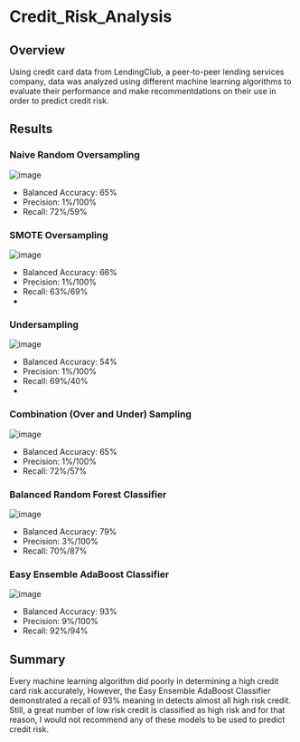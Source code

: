 # Credit_Risk_Analysis

## Overview
Using credit card data from LendingClub, a peer-to-peer lending services company, data was analyzed using different machine learning algorithms to evaluate their performance and make recommentdations on their use in order to predict credit risk. 

## Results

### Naive Random Oversampling
![image](https://user-images.githubusercontent.com/112590378/210694736-30481832-e207-434c-ba3e-999e3ef3c032.png)

- Balanced Accuracy:  65%
- Precision:  1%/100%
- Recall: 72%/59%




### SMOTE Oversampling
![image](https://user-images.githubusercontent.com/112590378/210694868-03351dcc-83af-4318-98a0-731b4142721c.png)

- Balanced Accuracy:  66%
- Precision:  1%/100%
- Recall: 63%/69%
- 
### Undersampling 
![image](https://user-images.githubusercontent.com/112590378/210694892-2591d0f9-cf38-4b06-b1e1-b604458d9b15.png)

- Balanced Accuracy:  54%
- Precision:  1%/100%
- Recall: 69%/40%
- 
### Combination (Over and Under) Sampling
![image](https://user-images.githubusercontent.com/112590378/210694918-83b435ee-0eaa-44a6-94f0-e25b67052ba3.png)

- Balanced Accuracy:  65%
- Precision:  1%/100%
- Recall: 72%/57%

### Balanced Random Forest Classifier
![image](https://user-images.githubusercontent.com/112590378/210694947-343cfcdb-4d7d-40e0-a638-2270ab083ed7.png)

- Balanced Accuracy:  79%
- Precision:  3%/100%
- Recall: 70%/87%

### Easy Ensemble AdaBoost Classifier
![image](https://user-images.githubusercontent.com/112590378/210694978-6f17bd7a-274c-4fcc-95fa-8f15e3213b29.png)

- Balanced Accuracy:  93%
- Precision:  9%/100%
- Recall: 92%/94%

## Summary
Every machine learning algorithm did poorly in determining a high credit card risk accurately, However, the Easy Ensemble AdaBoost Classifier demonstrated a recall of 93% meaning in detects almost all high risk credit. Still, a great number of low risk credit is classified as high risk and for that reason, I would not recommend any of these models to be used to predict credit risk.


